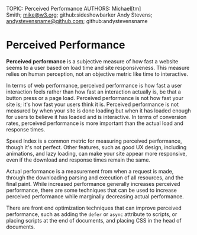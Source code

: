 TOPIC: Perceived Performance
AUTHORS: Michael[tm] Smith; mike@w3.org; github:sideshowbarker
         Andy Stevens; andystevensname@github.com; github:andystevensname

# Perceived Performance

**Perceived performance** is a subjective measure of how fast a website seems to a user
based on load time and site responsiveness. This measure relies on human perception, not
an objective metric like time to interactive.

In terms of web performance, perceived performance is how fast a user interaction feels
rather than how fast an interaction actually is, be that a button press or a page load.
Perceived performance is not how fast your site is; it's how fast your users think it
is. Perceived performance is not measured by when your site is done loading but when it
has loaded enough for users to believe it has loaded and is interactive. In terms of
conversion rates, perceived performance is more important than the actual load and response times.

Speed Index is a common metric for measuring perceived performance, though it's
not perfect. Other features, such as good UX design, including animations, and lazy loading,
can make your site appear more responsive, even if the download and response times remain the same.

Actual performance is a measurement from when a request is made, through the downloading
parsing and execution of all resources, and the final paint. While increased performance
generally increases perceived performance, there are some techniques that can be used to
increase perceived performance while marginally decreasing actual performance.

There are front end optimization techniques that can improve perceived performance, such
as adding the `defer` or `async` attribute to scripts, or placing scripts at the end of
documents, and placing CSS in the head of documents.
